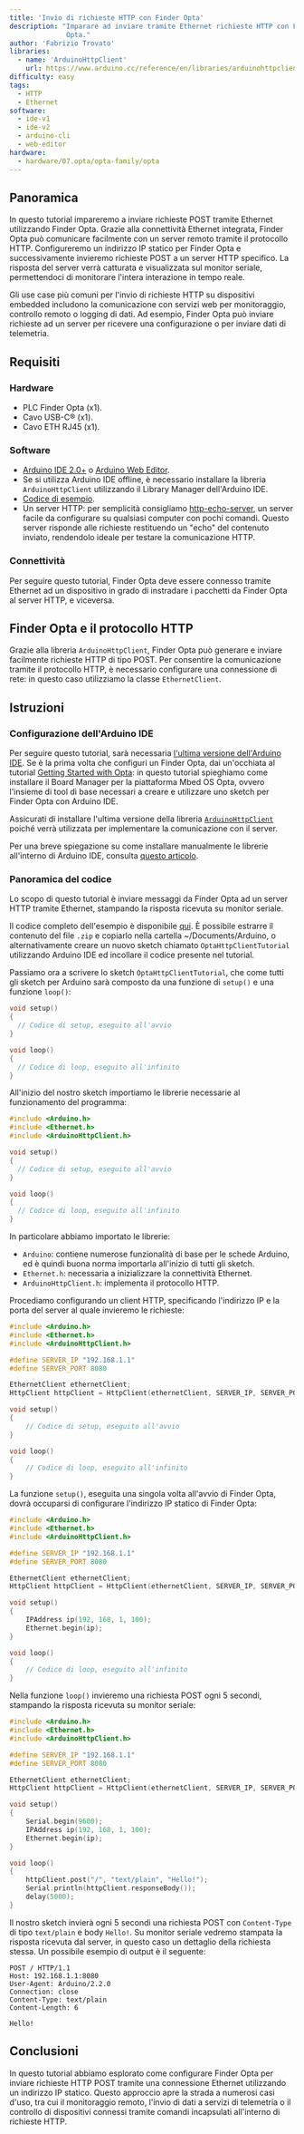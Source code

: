 ```yaml
---
title: 'Invio di richieste HTTP con Finder Opta'
description: "Imparare ad inviare tramite Ethernet richieste HTTP con Finder
              Opta."
author: 'Fabrizio Trovato'
libraries:
  - name: 'ArduinoHttpClient'
    url: https://www.arduino.cc/reference/en/libraries/arduinohttpclient/
difficulty: easy
tags:
  - HTTP
  - Ethernet
software:
  - ide-v1
  - ide-v2
  - arduino-cli
  - web-editor
hardware:
  - hardware/07.opta/opta-family/opta
---
```


## Panoramica

In questo tutorial impareremo a inviare richieste POST tramite Ethernet
utilizzando Finder Opta. Grazie alla connettività Ethernet integrata, Finder
Opta può comunicare facilmente con un server remoto tramite il protocollo HTTP.
Configureremo un indirizzo IP statico per Finder Opta e successivamente
invieremo richieste POST a un server HTTP specifico. La risposta del server
verrà catturata e visualizzata sul monitor seriale, permettendoci di monitorare
l'intera interazione in tempo reale.

Gli use case più comuni per l'invio di richieste HTTP su dispositivi embedded
includono la comunicazione con servizi web per monitoraggio, controllo remoto o
logging di dati. Ad esempio, Finder Opta può inviare richieste ad un server per
ricevere una configurazione o per inviare dati di telemetria.

## Requisiti

### Hardware

* PLC Finder Opta (x1).
* Cavo USB-C® (x1).
* Cavo ETH RJ45 (x1).

### Software

* [Arduino IDE 2.0+](https://www.arduino.cc/en/software) o [Arduino Web
Editor](https://create.arduino.cc/editor).
* Se si utilizza Arduino IDE offline, è necessario installare la libreria
  `ArduinoHttpClient` utilizzando il Library Manager dell'Arduino IDE.
* [Codice di esempio](assets/OptaHttpClientTutorial.zip).
* Un server HTTP: per semplicità consigliamo
  [http-echo-server](https://github.com/watson/http-echo-server), un server
  facile da configurare su qualsiasi computer con pochi comandi. Questo server
  risponde alle richieste restituendo un "echo" del contenuto inviato,
  rendendolo ideale per testare la comunicazione HTTP.

### Connettività

Per seguire questo tutorial, Finder Opta deve essere connesso tramite Ethernet
ad un dispositivo in grado di instradare i pacchetti da Finder Opta al server
HTTP, e viceversa.

## Finder Opta e il protocollo HTTP

Grazie alla libreria `ArduinoHttpClient`, Finder Opta può generare e inviare
facilmente richieste HTTP di tipo POST. Per consentire la comunicazione tramite
il protocollo HTTP, è necessario configurare una connessione di rete: in questo
caso utilizziamo la classe `EthernetClient`.

## Istruzioni

### Configurazione dell'Arduino IDE

Per seguire questo tutorial, sarà necessaria [l'ultima versione dell'Arduino
IDE](https://www.arduino.cc/en/software). Se è la prima volta che configuri un
Finder Opta, dai un'occhiata al tutorial [Getting Started with
Opta](/tutorials/opta/getting-started): in questo tutorial spieghiamo come
installare il Board Manager per la piattaforma Mbed OS Opta, ovvero l'insieme
di tool di base necessari a creare e utilizzare uno sketch per Finder Opta con
Arduino IDE.

Assicurati di installare l'ultima versione della libreria
[`ArduinoHttpClient`](https://www.arduino.cc/reference/en/libraries/arduinohttpclient/)
poiché verrà utilizzata per implementare la comunicazione con il server.

Per una breve spiegazione su come installare manualmente le librerie
all'interno di Arduino IDE, consulta [questo
articolo](https://support.arduino.cc/hc/en-us/articles/5145457742236-Add-libraries-to-Arduino-IDE).

### Panoramica del codice

Lo scopo di questo tutorial è inviare messaggi da Finder Opta ad un server HTTP
tramite Ethernet, stampando la risposta ricevuta su monitor seriale.

Il codice completo dell'esempio è disponibile
[qui](assets/OptaHttpClientTutorial.zip). È possibile estrarre il contenuto del
file `.zip` e copiarlo nella cartella ~/Documents/Arduino, o alternativamente
creare un nuovo sketch chiamato `OptaHttpClientTutorial` utilizzando Arduino
IDE ed incollare il codice presente nel tutorial.

Passiamo ora a scrivere lo sketch `OptaHttpClientTutorial`, che come tutti gli
sketch per Arduino sarà composto da una funzione di `setup()` e una funzione
`loop()`:

```cpp
void setup()
{
  // Codice di setup, eseguito all'avvio
}

void loop()
{
  // Codice di loop, eseguito all'infinito
}
```

All'inizio del nostro sketch importiamo le librerie necessarie al funzionamento
del programma:

```cpp
#include <Arduino.h>
#include <Ethernet.h>
#include <ArduinoHttpClient.h>

void setup()
{
  // Codice di setup, eseguito all'avvio
}

void loop()
{
  // Codice di loop, eseguito all'infinito
}
```

In particolare abbiamo importato le librerie:

* `Arduino`: contiene numerose funzionalità di base per le schede Arduino, ed è
  quindi buona norma importarla all'inizio di tutti gli sketch.
* `Ethernet.h`: necessaria a inizializzare la connettività Ethernet.
* `ArduinoHttpClient.h`: implementa il protocollo HTTP.

Procediamo configurando un client HTTP, specificando l'indirizzo IP e la porta
del server al quale invieremo le richieste:

```cpp
#include <Arduino.h>
#include <Ethernet.h>
#include <ArduinoHttpClient.h>

#define SERVER_IP "192.168.1.1"
#define SERVER_PORT 8080

EthernetClient ethernetClient;
HttpClient httpClient = HttpClient(ethernetClient, SERVER_IP, SERVER_PORT); 

void setup()
{
    // Codice di setup, eseguito all'avvio
}

void loop()
{
    // Codice di loop, eseguito all'infinito
}
```

La funzione `setup()`, eseguita una singola volta all'avvio di Finder Opta,
dovrà occuparsi di configurare l'indirizzo IP statico di Finder Opta:

```cpp
#include <Arduino.h>
#include <Ethernet.h>
#include <ArduinoHttpClient.h>

#define SERVER_IP "192.168.1.1"
#define SERVER_PORT 8080

EthernetClient ethernetClient;
HttpClient httpClient = HttpClient(ethernetClient, SERVER_IP, SERVER_PORT);

void setup()
{
    IPAddress ip(192, 168, 1, 100);
    Ethernet.begin(ip);
}

void loop()
{
    // Codice di loop, eseguito all'infinito
}
```

Nella funzione `loop()` invieremo una richiesta POST ogni 5 secondi, stampando
la risposta ricevuta su monitor seriale:

```cpp
#include <Arduino.h>
#include <Ethernet.h>
#include <ArduinoHttpClient.h>

#define SERVER_IP "192.168.1.1"
#define SERVER_PORT 8080

EthernetClient ethernetClient;
HttpClient httpClient = HttpClient(ethernetClient, SERVER_IP, SERVER_PORT);

void setup()
{
    Serial.begin(9600);
    IPAddress ip(192, 168, 1, 100);
    Ethernet.begin(ip);
}

void loop()
{
    httpClient.post("/", "text/plain", "Hello!");
    Serial.println(httpClient.responseBody());
    delay(5000);
}
```

Il nostro sketch invierà ogni 5 secondi una richiesta POST con `Content-Type`
di tipo `text/plain` e body `Hello!`. Su monitor seriale vedremo stampata la
risposta ricevuta dal server, in questo caso un dettaglio della richiesta
stessa. Un possibile esempio di output è il seguente:

```text
POST / HTTP/1.1
Host: 192.168.1.1:8080
User-Agent: Arduino/2.2.0
Connection: close
Content-Type: text/plain
Content-Length: 6

Hello!
```

## Conclusioni

In questo tutorial abbiamo esplorato come configurare Finder Opta per inviare
richieste HTTP POST tramite una connessione Ethernet utilizzando un indirizzo
IP statico. Questo approccio apre la strada a numerosi casi d'uso, tra cui il
monitoraggio remoto, l'invio di dati a servizi di telemetria o il controllo di
dispositivi connessi tramite comandi incapsulati all'interno di richieste HTTP.
